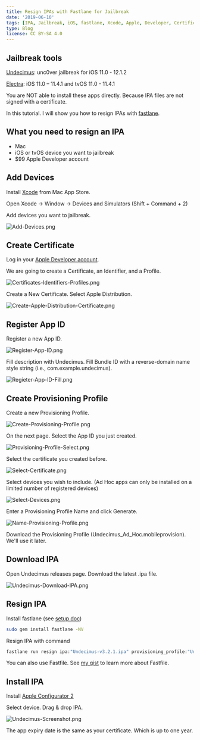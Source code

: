 ```yaml
---
title: Resign IPAs with Fastlane for Jailbreak
date: '2019-06-10'
tags: [IPA, Jailbreak, iOS, fastlane, Xcode, Apple, Developer, Certificate, Provisioning Profile, App ID, Apple Configurator 2, Undecimus, Electra]
type: Blog
license: CC BY-SA 4.0
---
```


## Jailbreak tools

[Undecimus](https://github.com/pwn20wndstuff/Undecimus): unc0ver jailbreak for iOS 11.0 - 12.1.2

[Electra](https://coolstar.org/electra/): iOS 11.0 – 11.4.1 and tvOS 11.0 - 11.4.1

You are NOT able to install these apps directly. Because IPA files are not signed with a certificate.

In this tutorial. I will show you how to resign IPAs with [fastlane](https://fastlane.tools).

## What you need to resign an IPA

- Mac
- iOS or tvOS device you want to jailbreak
- $99 Apple Developer account

## Add Devices

Install [Xcode](https://itunes.apple.com/jp/app/xcode/id497799835) from Mac App Store.

Open Xcode -> Window -> Devices and Simulators (Shift + Command + 2)

Add devices you want to jailbreak.

![Add-Devices.png](/static/images/Add-Devices.png)

## Create Certificate

Log in your [Apple Developer account](https://developer.apple.com/).

We are going to create a Certificate, an Identifier, and a Profile.

![Certificates-Identifiers-Profiles.png](/static/images/Certificates-Identifiers-Profiles.png)

Create a New Certificate. Select Apple Distribution.

![Create-Apple-Distribution-Certificate.png](/static/images/Create-Apple-Distribution-Certificate.png)

## Register App ID

Register a new App ID.

![Register-App-ID.png](/static/images/Register-App-ID.png)

Fill description with Undecimus. Fill Bundle ID with a reverse-domain name style string (i.e., com.example.undecimus).

![Regieter-App-ID-Fill.png](/static/images/Regieter-App-ID-Fill.png)

## Create Provisioning Profile

Create a new Provisioning Profile.

![Create-Provisioning-Profile.png](/static/images/Create-Provisioning-Profile.png)

On the next page. Select the App ID you just created.

![Provisioning-Profile-Select.png](/static/images/Provisioning-Profile-Select.png)

Select the certificate you created before.

![Select-Certificate.png](/static/images/Select-Certificate.png)

Select devices you wish to include. (Ad Hoc apps can only be installed on a limited number of registered devices)

![Select-Devices.png](/static/images/Select-Devices.png)

Enter a Provisioning Profile Name and click Generate.

![Name-Provisioning-Profile.png](/static/images/Name-Provisioning-Profile.png)

Download the Provisioning Profile (Undecimus_Ad_Hoc.mobileprovision). We'll use it later.

## Download IPA

Open Undecimus releases page. Download the latest .ipa file.

![Undecimus-Download-IPA.png](/static/images/Undecimus-Download-IPA.png)

## Resign IPA

Install fastlane (see [setup doc](https://docs.fastlane.tools/getting-started/ios/setup/))

```sh
sudo gem install fastlane -NV
```

Resign IPA with command

```sh
fastlane run resign ipa:"Undecimus-v3.2.1.ipa" provisioning_profile:"Undecimus_Ad_Hoc.mobileprovision"
```

You can also use Fastfile. See [my gist](https://gist.github.com/HackingGate/88535a1a9ceba076539ccb3c9340108b) to learn more about Fastfile.

## Install IPA

Install [Apple Configurator 2](https://itunes.apple.com/jp/app/apple-configurator-2/id1037126344)

Select device. Drag & drop IPA.

![Undecimus-Screenshot.png](/static/images/Undecimus-Screenshot.png)

The app expiry date is the same as your certificate. Which is up to one year.

